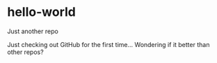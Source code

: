 # hello-world
Just another repo

Just checking out GitHub for the first time... Wondering if it better than other repos? 
